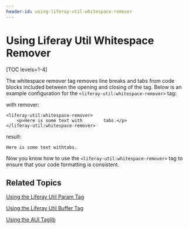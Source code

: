 ```yaml
---
header-id: using-liferay-util-whitespace-remover
---
```


# Using Liferay Util Whitespace Remover

[TOC levels=1-4]

The whitespace remover tag removes line breaks and tabs from code blocks 
included between the opening and closing of the tag. Below is an example 
configuration for the `<liferay-util:whitespace-remover>` tag:

with remover:

    <liferay-util:whitespace-remover>
    	<p>Here is some text with        tabs.</p>
    </liferay-util:whitespace-remover>

result:

    Here is some text withtabs.

Now you know how to use the `<liferay-util:whitespace-remover>` tag to ensure 
that your code formatting is consistent. 

## Related Topics

[Using the Liferay Util Param Tag](/docs/7-1/tutorials/-/knowledge_base/t/using-liferay-util-param)

[Using the Liferay Util Buffer Tag](/docs/7-1/tutorials/-/knowledge_base/t/using-liferay-util-buffer)

[Using the AUI Taglib](/docs/7-1/tutorials/-/knowledge_base/t/using-aui-taglibs-in-your-portlets)
